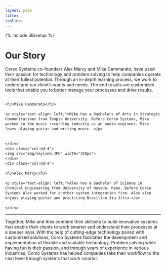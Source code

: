 ```yaml
---
layout: page
title: 
tagline: 
---
```

{% include JB/setup %}

<h1>Our Story</h1>

<div class="row">
<div class="col-md-6 col-md-offset-3">
<p style="text-align: left;">Corso Systems co-founders Alex Marcy and Mike Cammarato, have used their passion for technology and problem solving to help companies operate at their fullest potential. Through an in-depth learning process, we work to understand our client’s wants and needs. The end results are customized tools that enable you to better manage your processes and drive results. </p>

</div>
</div>

<hr>

<div class="row">
	<div class="col-md-4">

	<h3>Mike Cammarato</h3>

	<p style="text-align: left;">Mike has a Bachelors of Arts in Strategic Communications from Temple University. Before Corso Systems, Mike worked in the music recording industry as an audio engineer. Mike loves playing guitar and writing music. </p>


	</div>
	<div class="col-md-4">
	<img src="img/skyline.JPG" width="350px">
	</div>
	<div class="col-md-4">

	<h3>Alex Marcy</h3>

	<p style="text-align: left;">Alex has a Bachelor of Science in Chemical Engineering from University of Nevada, Reno. Before Corso Systems Alex worked for another system integration firm. Alex also enjoys playing guitar and practicing Brazilian Jiu Jitsu.</p>

	</div>	
</div>

<hr>

<div class="row">
<div class="col-md-6 col-md-offset-3">	
<p style="text-align: left;">Together, Mike and Alex combine their skillsets to build innovative systems that enable their clients to work smarter and understand their processes at a deeper level. With the help of cutting-edge technology paired with customized solutions, Corso Systems facilitates the development and implementation of flexible and scalable technology. Problem solving while having fun is their passion, and through years of experience in various industries, Corso Systems has helped companies take their workflow to the next level through systems that work smarter. </p>

</div>
</div>




